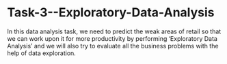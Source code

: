 # Task-3--Exploratory-Data-Analysis
In this data analysis task, we need to predict the weak areas of retail so that we can work upon it for more productivity by performing ‘Exploratory Data Analysis’ and we will also try to evaluate all the business problems with the help of data exploration.
